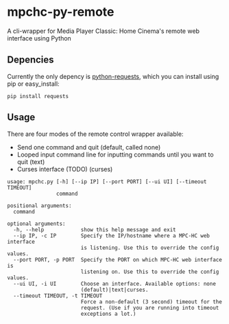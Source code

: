# mpchc-py-remote
A cli-wrapper for Media Player Classic: Home Cinema's remote web interface using Python

## Depencies
Currently the only depency is [python-requests](http://docs.python-requests.org/en/latest/user/install/), which you can install using pip or easy_install:
```
pip install requests
```

## Usage
There are four modes of the remote control wrapper available:
* Send one command and quit (default, called none)
* Looped input command line for inputting commands until you want to quit (text)
* Curses interface (TODO) (curses)

```
usage: mpchc.py [-h] [--ip IP] [--port PORT] [--ui UI] [--timeout TIMEOUT]
                command

positional arguments:
  command

optional arguments:
  -h, --help            show this help message and exit
  --ip IP, -c IP        Specify the IP/hostname where a MPC-HC web interface
                        is listening. Use this to override the config values.
  --port PORT, -p PORT  Specify the PORT on which MPC-HC web interface is
                        listening on. Use this to override the config values.
  --ui UI, -i UI        Choose an interface. Available options: none
                        (default)|text|curses.
  --timeout TIMEOUT, -t TIMEOUT
                        Force a non-default (3 second) timeout for the
                        request. (Use if you are running into timeout
                        exceptions a lot.)

```

